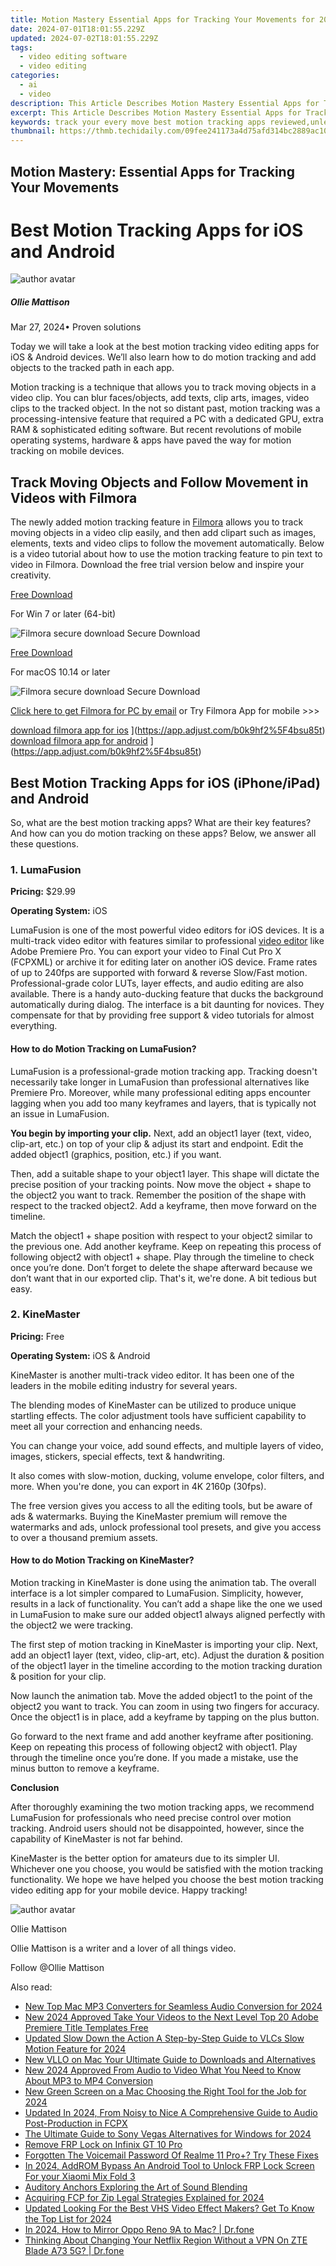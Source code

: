 ```yaml
---
title: Motion Mastery Essential Apps for Tracking Your Movements for 2024
date: 2024-07-01T18:01:55.229Z
updated: 2024-07-02T18:01:55.229Z
tags: 
  - video editing software
  - video editing
categories: 
  - ai
  - video
description: This Article Describes Motion Mastery Essential Apps for Tracking Your Movements for 2024
excerpt: This Article Describes Motion Mastery Essential Apps for Tracking Your Movements for 2024
keywords: track your every move best motion tracking apps reviewed,unleash your fitness top motion tracking apps for mobile,track your every step top motion tracking apps,best apps for tracking movement on your smartphone or tablet,motion mastery essential apps for tracking your movements,top mobile apps for tracking your moves,10 essential movie trailer apps for your iphone or ipad
thumbnail: https://thmb.techidaily.com/09fee241173a4d75afd314bc2889ac10d1158fd98dc41bc3885e34ece3467540.jpg
---
```


## Motion Mastery: Essential Apps for Tracking Your Movements

# Best Motion Tracking Apps for iOS and Android

![author avatar](https://images.wondershare.com/filmora/article-images/ollie-mattison.jpg)

##### Ollie Mattison

 Mar 27, 2024• Proven solutions

Today we will take a look at the best motion tracking video editing apps for iOS & Android devices. We’ll also learn how to do motion tracking and add objects to the tracked path in each app.

Motion tracking is a technique that allows you to track moving objects in a video clip. You can blur faces/objects, add texts, clip arts, images, video clips to the tracked object. In the not so distant past, motion tracking was a processing-intensive feature that required a PC with a dedicated GPU, extra RAM & sophisticated editing software. But recent revolutions of mobile operating systems, hardware & apps have paved the way for motion tracking on mobile devices.

## Track Moving Objects and Follow Movement in Videos with Filmora

The newly added motion tracking feature in [Filmora](https://tools.techidaily.com/wondershare/filmora/download/) allows you to track moving objects in a video clip easily, and then add clipart such as images, elements, texts and video clips to follow the movement automatically. Below is a video tutorial about how to use the motion tracking feature to pin text to video in Filmora. Download the free trial version below and inspire your creativity.

[Free Download](https://tools.techidaily.com/wondershare/filmora/download/)

For Win 7 or later (64-bit)

![Filmora secure download](https://images.wondershare.com/filmora/images/store/secure.png) Secure Download

[Free Download](https://tools.techidaily.com/wondershare/filmora/download/)

For macOS 10.14 or later

![Filmora secure download](https://images.wondershare.com/filmora/images/store/secure.png) Secure Download

[Click here to get Filmora for PC by email](https://tools.techidaily.com/wondershare/filmora/download/)
or Try Filmora App for mobile >>>

[download filmora app for ios](https://images.wondershare.com/filmorago/article-common/app_store.svg) ](https://app.adjust.com/b0k9hf2%5F4bsu85t) [download filmora app for android](https://images.wondershare.com/filmorago/article-common/google_play.svg) ](https://app.adjust.com/b0k9hf2%5F4bsu85t)

## Best Motion Tracking Apps for iOS (iPhone/iPad) and Android

So, what are the best motion tracking apps? What are their key features? And how can you do motion tracking on these apps? Below, we answer all these questions.

### 1\. LumaFusion

**Pricing:** $29.99

**Operating System:** iOS

LumaFusion is one of the most powerful video editors for iOS devices. It is a multi-track video editor with features similar to professional [video editor](https://tools.techidaily.com/wondershare/filmora/download/) like Adobe Premiere Pro. You can export your video to Final Cut Pro X (FCPXML) or archive it for editing later on another iOS device. Frame rates of up to 240fps are supported with forward & reverse Slow/Fast motion. Professional-grade color LUTs, layer effects, and audio editing are also available. There is a handy auto-ducking feature that ducks the background automatically during dialog. The interface is a bit daunting for novices. They compensate for that by providing free support & video tutorials for almost everything.

#### How to do Motion Tracking on LumaFusion?

LumaFusion is a professional-grade motion tracking app. Tracking doesn't necessarily take longer in LumaFusion than professional alternatives like Premiere Pro. Moreover, while many professional editing apps encounter lagging when you add too many keyframes and layers, that is typically not an issue in LumaFusion.

**You begin by importing your clip.** Next, add an object1 layer (text, video, clip-art, etc.) on top of your clip & adjust its start and endpoint. Edit the added object1 (graphics, position, etc.) if you want.

Then, add a suitable shape to your object1 layer. This shape will dictate the precise position of your tracking points. Now move the object + shape to the object2 you want to track. Remember the position of the shape with respect to the tracked object2. Add a keyframe, then move forward on the timeline.

Match the object1 \+ shape position with respect to your object2 similar to the previous one. Add another keyframe. Keep on repeating this process of following object2 with object1 \+ shape. Play through the timeline to check once you’re done. Don’t forget to delete the shape afterward because we don’t want that in our exported clip. That's it, we're done. A bit tedious but easy.

### 2\. KineMaster

**Pricing:** Free

**Operating System:** iOS & Android

KineMaster is another multi-track video editor. It has been one of the leaders in the mobile editing industry for several years.

The blending modes of KineMaster can be utilized to produce unique startling effects. The color adjustment tools have sufficient capability to meet all your correction and enhancing needs.

You can change your voice, add sound effects, and multiple layers of video, images, stickers, special effects, text & handwriting.

It also comes with slow-motion, ducking, volume envelope, color filters, and more. When you're done, you can export in 4K 2160p (30fps).

The free version gives you access to all the editing tools, but be aware of ads & watermarks. Buying the KineMaster premium will remove the watermarks and ads, unlock professional tool presets, and give you access to over a thousand premium assets.

#### How to do Motion Tracking on KineMaster?

Motion tracking in KineMaster is done using the animation tab. The overall interface is a lot simpler compared to LumaFusion. Simplicity, however, results in a lack of functionality. You can’t add a shape like the one we used in LumaFusion to make sure our added object1 always aligned perfectly with the object2 we were tracking.

The first step of motion tracking in KineMaster is importing your clip. Next, add an object1 layer (text, video, clip-art, etc). Adjust the duration & position of the object1 layer in the timeline according to the motion tracking duration & position for your clip.

Now launch the animation tab. Move the added object1 to the point of the object2 you want to track. You can zoom in using two fingers for accuracy. Once the object1 is in place, add a keyframe by tapping on the plus button.

Go forward to the next frame and add another keyframe after positioning. Keep on repeating this process of following object2 with object1. Play through the timeline once you’re done. If you made a mistake, use the minus button to remove a keyframe.

 **Conclusion**

After thoroughly examining the two motion tracking apps, we recommend LumaFusion for professionals who need precise control over motion tracking. Android users should not be disappointed, however, since the capability of KineMaster is not far behind.

KineMaster is the better option for amateurs due to its simpler UI. Whichever one you choose, you would be satisfied with the motion tracking functionality. We hope we have helped you choose the best motion tracking video editing app for your mobile device. Happy tracking!

![author avatar](https://images.wondershare.com/filmora/article-images/ollie-mattison.jpg)

Ollie Mattison

Ollie Mattison is a writer and a lover of all things video.

Follow @Ollie Mattison

<span class="atpl-alsoreadstyle">Also read:</span>
<div><ul>
<li><a href="https://smart-video-editing.techidaily.com/new-top-mac-mp3-converters-for-seamless-audio-conversion-for-2024/"><u>New Top Mac MP3 Converters for Seamless Audio Conversion for 2024</u></a></li>
<li><a href="https://smart-video-editing.techidaily.com/new-2024-approved-take-your-videos-to-the-next-level-top-20-adobe-premiere-title-templates-free/"><u>New 2024 Approved Take Your Videos to the Next Level Top 20 Adobe Premiere Title Templates Free</u></a></li>
<li><a href="https://smart-video-editing.techidaily.com/updated-slow-down-the-action-a-step-by-step-guide-to-vlcs-slow-motion-feature-for-2024/"><u>Updated Slow Down the Action A Step-by-Step Guide to VLCs Slow Motion Feature for 2024</u></a></li>
<li><a href="https://smart-video-editing.techidaily.com/new-vllo-on-mac-your-ultimate-guide-to-downloads-and-alternatives/"><u>New VLLO on Mac Your Ultimate Guide to Downloads and Alternatives</u></a></li>
<li><a href="https://smart-video-editing.techidaily.com/new-2024-approved-from-audio-to-video-what-you-need-to-know-about-mp3-to-mp4-conversion/"><u>New 2024 Approved From Audio to Video What You Need to Know About MP3 to MP4 Conversion</u></a></li>
<li><a href="https://smart-video-editing.techidaily.com/new-green-screen-on-a-mac-choosing-the-right-tool-for-the-job-for-2024/"><u>New Green Screen on a Mac Choosing the Right Tool for the Job for 2024</u></a></li>
<li><a href="https://smart-video-editing.techidaily.com/updated-in-2024-from-noisy-to-nice-a-comprehensive-guide-to-audio-post-production-in-fcpx/"><u>Updated In 2024, From Noisy to Nice A Comprehensive Guide to Audio Post-Production in FCPX</u></a></li>
<li><a href="https://ai-video-tools.techidaily.com/the-ultimate-guide-to-sony-vegas-alternatives-for-windows-for-2024/"><u>The Ultimate Guide to Sony Vegas Alternatives for Windows for 2024</u></a></li>
<li><a href="https://review-topics.techidaily.com/remove-frp-lock-on-infinix-gt-10-pro-by-drfone-android-unlock-remove-google-frp/"><u>Remove FRP Lock on Infinix GT 10 Pro</u></a></li>
<li><a href="https://easy-unlock-android.techidaily.com/forgotten-the-voicemail-password-of-realme-11-proplus-try-these-fixes-by-drfone-android/"><u>Forgotten The Voicemail Password Of Realme 11 Pro+? Try These Fixes</u></a></li>
<li><a href="https://bypass-frp.techidaily.com/in-2024-addrom-bypass-an-android-tool-to-unlock-frp-lock-screen-for-your-xiaomi-mix-fold-3-by-drfone-android/"><u>In 2024, AddROM Bypass An Android Tool to Unlock FRP Lock Screen For your Xiaomi Mix Fold 3</u></a></li>
<li><a href="https://extra-resources.techidaily.com/auditory-anchors-exploring-the-art-of-sound-blending/"><u>Auditory Anchors  Exploring the Art of Sound Blending</u></a></li>
<li><a href="https://extra-information.techidaily.com/acquiring-fcp-for-zip-legal-strategies-explained-for-2024/"><u>Acquiring FCP for Zip  Legal Strategies Explained for 2024</u></a></li>
<li><a href="https://ai-editing-video.techidaily.com/updated-looking-for-the-best-vhs-video-effect-makers-get-to-know-the-top-list-for-2024/"><u>Updated Looking For the Best VHS Video Effect Makers? Get To Know the Top List for 2024</u></a></li>
<li><a href="https://screen-mirror.techidaily.com/in-2024-how-to-mirror-oppo-reno-9a-to-mac-drfone-by-drfone-android/"><u>In 2024, How to Mirror Oppo Reno 9A to Mac? | Dr.fone</u></a></li>
<li><a href="https://fake-location.techidaily.com/thinking-about-changing-your-netflix-region-without-a-vpn-on-zte-blade-a73-5g-drfone-by-drfone-virtual-android/"><u>Thinking About Changing Your Netflix Region Without a VPN On ZTE Blade A73 5G? | Dr.fone</u></a></li>
</ul></div>

<ins class="adsbygoogle"
      style="display:block"
      data-ad-client="ca-pub-7571918770474297"
      data-ad-slot="8358498916"
      data-ad-format="auto"
      data-full-width-responsive="true"></ins>